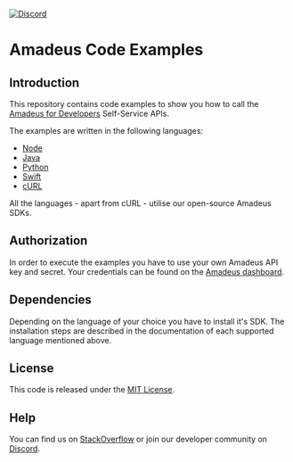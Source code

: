 [![Discord](https://img.shields.io/discord/696822960023011329?label=&logo=discord&logoColor=ffffff&color=7389D8&labelColor=6A7EC2)](https://discord.gg/cVrFBqx)

# Amadeus Code Examples

## Introduction 
This repository contains code examples to show you how to call the [Amadeus for Developers](https://developers.amadeus.com) Self-Service APIs.

The examples are written in the following languages: 
- [Node](https://github.com/amadeus4dev/amadeus-node)
- [Java](https://github.com/amadeus4dev/amadeus-java)
- [Python](https://github.com/amadeus4dev/amadeus-python)
- [Swift](https://github.com/amadeus4dev/amadeus-ios)
- [cURL](https://curl.se/)

All the languages - apart from cURL - utilise our open-source Amadeus SDKs.

## Authorization 
In order to execute the examples you have to use your own Amadeus API key and secret. Your credentials can be found on the [Amadeus dashboard](https://developers.amadeus.com/my-apps).

## Dependencies
Depending on the language of your choice you have to install it's SDK. The installation steps are described in the documentation of each supported language mentioned above. 

## License
This code is released under the [MIT License](LICENSE).

## Help
You can find us on
[StackOverflow](https://stackoverflow.com/questions/tagged/amadeus) or join our developer community on
[Discord](https://discord.gg/cVrFBqx).

